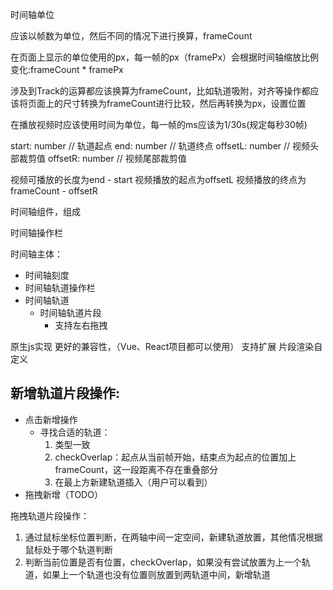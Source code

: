 时间轴单位

应该以帧数为单位，然后不同的情况下进行换算，frameCount

在页面上显示的单位使用的px，每一帧的px（framePx）会根据时间轴缩放比例变化:frameCount * framePx

涉及到Track的运算都应该换算为frameCount，比如轨道吸附，对齐等操作都应该将页面上的尺寸转换为frameCount进行比较，然后再转换为px，设置位置

在播放视频时应该使用时间为单位，每一帧的ms应该为1/30s(规定每秒30帧)

start: number // 轨道起点
end: number // 轨道终点
offsetL: number // 视频头部裁剪值
offsetR: number // 视频尾部裁剪值

视频可播放的长度为end - start
视频播放的起点为offsetL
视频播放的终点为frameCount - offsetR

时间轴组件，组成

时间轴操作栏

时间轴主体：
* 时间轴刻度
* 时间轴轨道操作栏
* 时间轴轨道
  * 时间轴轨道片段
    * 支持左右拖拽

原生js实现
更好的兼容性，（Vue、React项目都可以使用）
支持扩展
片段渲染自定义

## 新增轨道片段操作:

* 点击新增操作
  * 寻找合适的轨道：
    1. 类型一致
    2. checkOverlap：起点从当前帧开始，结束点为起点的位置加上frameCount，这一段距离不存在重叠部分
    3. 在最上方新建轨道插入（用户可以看到）
* 拖拽新增（TODO）

拖拽轨道片段操作：
1. 通过鼠标坐标位置判断，在两轴中间一定空间，新建轨道放置，其他情况根据鼠标处于哪个轨道判断
2. 判断当前位置是否有位置，checkOverlap，如果没有尝试放置为上一个轨道，如果上一个轨道也没有位置则放置到两轨道中间，新增轨道
